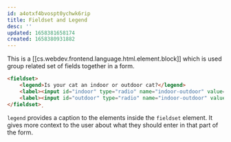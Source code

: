 ```yaml
---
id: a4otxf4bvospt0ychwk6rip
title: Fieldset and Legend
desc: ''
updated: 1658381658174
created: 1658380931882
---
```


This is a [[cs.webdev.frontend.language.html.element.block]] which is used group related set of fields together in a form.

```html
<fieldset>
    <legend>Is your cat an indoor or outdoor cat?</legend>
    <label><input id="indoor" type="radio" name="indoor-outdoor" value="indoor"> Indoor</label>
    <label><input id="outdoor" type="radio" name="indoor-outdoor" value="outdoor"> Outdoor</label>
</fieldset>̦
```

`legend` provides a caption to the elements inside the `fieldset` element. It gives more context to the user about what they should enter in that part of the form.

